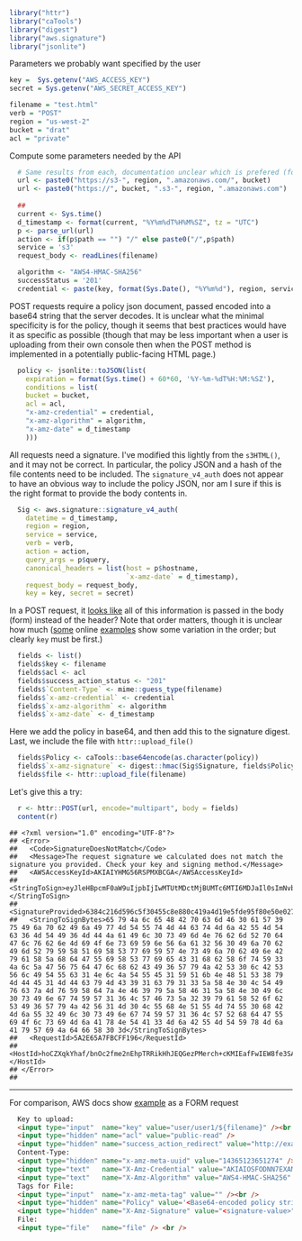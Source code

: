 
```r
library("httr")
library("caTools")
library("digest")
library("aws.signature")
library("jsonlite")
```



Parameters we probably want specified by the user


```r
key =  Sys.getenv("AWS_ACCESS_KEY")
secret = Sys.getenv("AWS_SECRET_ACCESS_KEY")

filename = "test.html"
verb = "POST"
region = "us-west-2"
bucket = "drat"
acl = "private"
```

Compute some parameters needed by the API


```r
  # Same results from each, documentation unclear which is prefered (for non-default (east-us-1) region)
  url <- paste0("https://s3-", region, ".amazonaws.com/", bucket)
  url <- paste0("https://", bucket, ".s3-", region, ".amazonaws.com")
  
  ## 
  current <- Sys.time()
  d_timestamp <- format(current, "%Y%m%dT%H%M%SZ", tz = "UTC")
  p <- parse_url(url)
  action <- if(p$path == "") "/" else paste0("/",p$path)
  service = 's3'
  request_body <- readLines(filename)

  algorithm <- "AWS4-HMAC-SHA256"
  successStatus = '201'
  credential <- paste(key, format(Sys.Date(), "%Y%m%d"), region, service, 'aws4_request', sep="/")
```

POST requests require a policy json document, passed encoded into a base64 string that the server decodes.  It is unclear what the minimal specificity is for the policy, though it seems that best practices would have it as specific as possible (though that may be less important when a user is uploading from their own console then when the POST method is implemented in a potentially public-facing HTML page.)

  

```r
  policy <- jsonlite::toJSON(list(
    expiration = format(Sys.time() + 60*60, '%Y-%m-%dT%H:%M:%SZ'),
    conditions = list(
    bucket = bucket,
    acl = acl,
    "x-amz-credential" = credential,
    "x-amz-algorithm" = algorithm,
    "x-amz-date" = d_timestamp 
    )))
```

All requests need a signature. I've modified this lightly from the `s3HTML()`, and it may not be correct.  In particular, the policy JSON and a hash of the file contents need to be included.  The `signature_v4_auth` does not appear to have an obvious way to include the policy JSON, nor am I sure if this is the right format to provide the body contents in.  

  

```r
  Sig <- aws.signature::signature_v4_auth(
    datetime = d_timestamp,
    region = region,
    service = service,
    verb = verb,
    action = action,
    query_args = p$query,
    canonical_headers = list(host = p$hostname,
                             `x-amz-date` = d_timestamp),
    request_body = request_body,
    key = key, secret = secret)
```

In a POST request, it [looks like](https://raam.org/2008/using-curl-to-upload-files-via-post-to-amazon-s3/) all of this information is passed in the body (form) instead of the header?  Note that order matters, though it is unclear how much ([some](http://stackoverflow.com/questions/31046876/aws-authentication-v4-signature-failure-where-am-i-going-wrong-in-generating-th) online [examples](http://docs.aws.amazon.com/AmazonS3/latest/API/sigv4-post-example.html) show some variation in the order; but clearly `key` must be first.)
  

```r
  fields <- list()
  fields$key <- filename
  fields$acl <- acl
  fields$success_action_status <- "201"
  fields$`Content-Type` <- mime::guess_type(filename)
  fields$`x-amz-credential` <- credential
  fields$`x-amz-algorithm` <- algorithm
  fields$`x-amz-date` <- d_timestamp
```

Here we add the policy in base64, and then add this to the signature digest.  Last, we include the file with `httr::upload_file()`


```r
  fields$Policy <- caTools::base64encode(as.character(policy))
  fields$`x-amz-signature` <- digest::hmac(Sig$Signature, fields$Policy, "sha256")
  fields$file <- httr::upload_file(filename)
```

Let's give this a try:


```r
  r <- httr::POST(url, encode="multipart", body = fields)
  content(r)
```



```
## <?xml version="1.0" encoding="UTF-8"?>
## <Error>
##   <Code>SignatureDoesNotMatch</Code>
##   <Message>The request signature we calculated does not match the signature you provided. Check your key and signing method.</Message>
##   <AWSAccessKeyId>AKIAIYHMG56RSPMXBCGA</AWSAccessKeyId>
##   <StringToSign>eyJleHBpcmF0aW9uIjpbIjIwMTUtMDctMjBUMTc6MTI6MDJaIl0sImNvbmRpdGlvbnMiOnsiYnVja2V0IjpbImRyYXQiXSwiYWNsIjpbInByaXZhdGUiXSwieC1hbXotY3JlZGVudGlhbCI6WyJBS0lBSVlITUc1NlJTUE1YQkNHQS8yMDE1MDcyMC91cy13ZXN0LTIvczMvYXdzNF9yZXF1ZXN0Il0sIngtYW16LWFsZ29yaXRobSI6WyJBV1M0LUhNQUMtU0hBMjU2Il0sIngtYW16LWRhdGUiOlsiMjAxNTA3MjBUMTYxMjAyWiJdfX0=</StringToSign>
##   <SignatureProvided>6384c216d596c5f30455c8e880c419a4d19e5fde95f80e50e0270de1b8c011db</SignatureProvided>
##   <StringToSignBytes>65 79 4a 6c 65 48 42 70 63 6d 46 30 61 57 39 75 49 6a 70 62 49 6a 49 77 4d 54 55 74 4d 44 63 74 4d 6a 42 55 4d 54 63 36 4d 54 49 36 4d 44 4a 61 49 6c 30 73 49 6d 4e 76 62 6d 52 70 64 47 6c 76 62 6e 4d 69 4f 6e 73 69 59 6e 56 6a 61 32 56 30 49 6a 70 62 49 6d 52 79 59 58 51 69 58 53 77 69 59 57 4e 73 49 6a 70 62 49 6e 42 79 61 58 5a 68 64 47 55 69 58 53 77 69 65 43 31 68 62 58 6f 74 59 33 4a 6c 5a 47 56 75 64 47 6c 68 62 43 49 36 57 79 4a 42 53 30 6c 42 53 56 6c 49 54 55 63 31 4e 6c 4a 54 55 45 31 59 51 6b 4e 48 51 53 38 79 4d 44 45 31 4d 44 63 79 4d 43 39 31 63 79 31 33 5a 58 4e 30 4c 54 49 76 63 7a 4d 76 59 58 64 7a 4e 46 39 79 5a 58 46 31 5a 58 4e 30 49 6c 30 73 49 6e 67 74 59 57 31 36 4c 57 46 73 5a 32 39 79 61 58 52 6f 62 53 49 36 57 79 4a 42 56 31 4d 30 4c 55 68 4e 51 55 4d 74 55 30 68 42 4d 6a 55 32 49 6c 30 73 49 6e 67 74 59 57 31 36 4c 57 52 68 64 47 55 69 4f 6c 73 69 4d 6a 41 78 4e 54 41 33 4d 6a 42 55 4d 54 59 78 4d 6a 41 79 57 69 4a 64 66 58 30 3d</StringToSignBytes>
##   <RequestId>5A2E65A7FBCFF196</RequestId>
##   <HostId>hoCZXqkYhaf/bnOc2fme2nEhpTRRikHhJEQGezPMerch+cKMIEafFwIEW8fe3SAZrvKylrRlxQI=</HostId>
## </Error>
## 
```
 
 
------------ 
 
For comparison, AWS docs show [example](http://docs.aws.amazon.com/AmazonS3/latest/API/sigv4-post-example.html) as a FORM request 
 
```html  
  Key to upload: 
  <input type="input"  name="key" value="user/user1/${filename}" /><br />
  <input type="hidden" name="acl" value="public-read" />
  <input type="hidden" name="success_action_redirect" value="http://examplebucket.s3.amazonaws.com/successful_upload.html" />
  Content-Type: 
  <input type="hidden" name="x-amz-meta-uuid" value="14365123651274" />
  <input type="text"   name="X-Amz-Credential" value="AKIAIOSFODNN7EXAMPLE/20130806/us-east-1/s3/aws4_request" />
  <input type="text"   name="X-Amz-Algorithm" value="AWS4-HMAC-SHA256" />
  Tags for File: 
  <input type="input"  name="x-amz-meta-tag" value="" /><br />
  <input type="hidden" name="Policy" value='<Base64-encoded policy string>' />
  <input type="hidden" name="X-Amz-Signature" value="<signature-value>" />
  File: 
  <input type="file"   name="file" /> <br />
```
  
